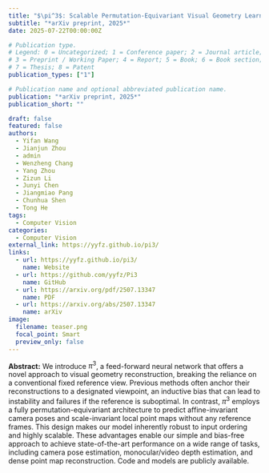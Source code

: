 ```yaml
---
title: "$\pi^3$: Scalable Permutation-Equivariant Visual Geometry Learning"
subtitle: "*arXiv preprint, 2025*"
date: 2025-07-22T00:00:00Z

# Publication type.
# Legend: 0 = Uncategorized; 1 = Conference paper; 2 = Journal article;
# 3 = Preprint / Working Paper; 4 = Report; 5 = Book; 6 = Book section;
# 7 = Thesis; 8 = Patent
publication_types: ["1"]

# Publication name and optional abbreviated publication name.
publication: "*arXiv preprint, 2025*"
publication_short: ""

draft: false
featured: false
authors:
  - Yifan Wang
  - Jianjun Zhou
  - admin
  - Wenzheng Chang
  - Yang Zhou
  - Zizun Li
  - Junyi Chen
  - Jiangmiao Pang
  - Chunhua Shen
  - Tong He
tags:
  - Computer Vision
categories:
  - Computer Vision
external_link: https://yyfz.github.io/pi3/
links:
  - url: https://yyfz.github.io/pi3/
    name: Website
  - url: https://github.com/yyfz/Pi3
    name: GitHub
  - url: https://arxiv.org/pdf/2507.13347
    name: PDF
  - url: https://arxiv.org/abs/2507.13347
    name: arXiv
image:
  filename: teaser.png
  focal_point: Smart
  preview_only: false
---
```


**Abstract:**
We introduce $\pi^3$, a feed-forward neural network that offers a
novel approach to visual geometry reconstruction, breaking
the reliance on a conventional fixed reference view. Previous
methods often anchor their reconstructions to a designated
viewpoint, an inductive bias that can lead to instability and
failures if the reference is suboptimal. In contrast, $\pi^3$ employs a fully permutation-equivariant architecture to predict
affine-invariant camera poses and scale-invariant local point
maps without any reference frames. This design makes our
model inherently robust to input ordering and highly scalable.
These advantages enable our simple and bias-free approach
to achieve state-of-the-art performance on a wide range of
tasks, including camera pose estimation, monocular/video
depth estimation, and dense point map reconstruction. Code
and models are publicly available.